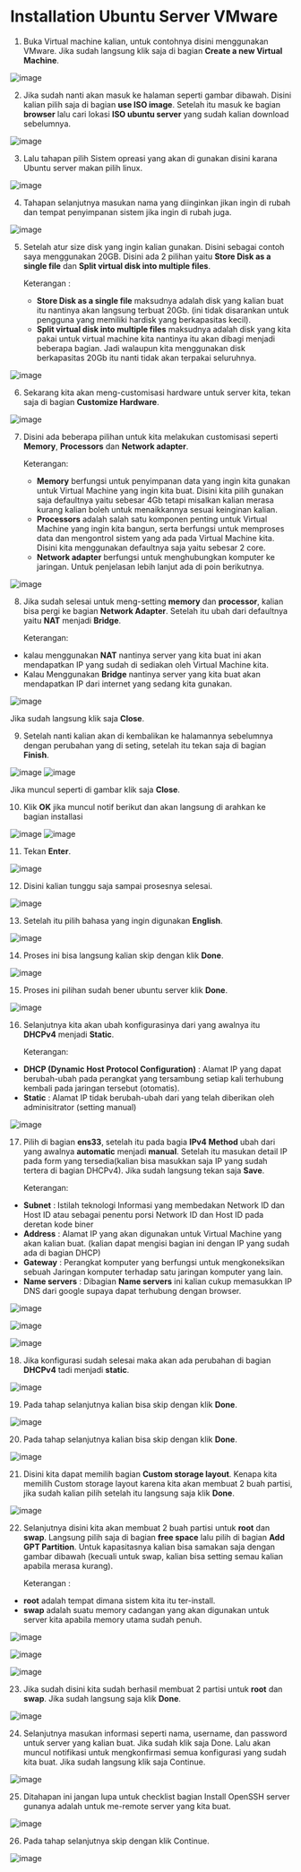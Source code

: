 # Installation Ubuntu Server VMware

1. Buka Virtual machine kalian, untuk contohnya disini menggunakan VMware. Jika sudah langsung klik saja di bagian __Create a new Virtual Machine__.


![image](https://user-images.githubusercontent.com/40049149/186162184-c62c3f40-4240-417a-aee4-fc156965df80.png)


2. Jika sudah nanti akan masuk ke halaman seperti gambar dibawah. Disini kalian pilih saja di bagian __use ISO image__. Setelah itu masuk ke bagian __browser__ lalu cari lokasi __ISO ubuntu server__ yang sudah kalian download sebelumnya.


![image](https://user-images.githubusercontent.com/40049149/186162731-225e305c-130a-4444-8ffc-fa73a0d937af.png)


3. Lalu tahapan pilih Sistem opreasi yang akan di gunakan disini karana Ubuntu server makan pilih linux.


![image](https://user-images.githubusercontent.com/40049149/186162907-6e902fbe-bf46-4fb2-a540-36f659bdaab9.png)


4. Tahapan selanjutnya masukan nama yang diinginkan jikan ingin di rubah dan tempat penyimpanan sistem jika ingin di rubah juga.


![image](https://user-images.githubusercontent.com/40049149/186166852-c9511dd3-0260-46a9-b0bb-e521a72f8d85.png)


5. Setelah atur size disk yang ingin kalian gunakan. Disini sebagai contoh saya menggunakan 20GB. Disini ada 2 pilihan yaitu __Store Disk as a single file__ dan __Split virtual disk into multiple files__.

      Keterangan :

    - __Store Disk as a single file__ maksudnya adalah disk yang kalian buat itu nantinya akan langsung terbuat 20Gb. (ini tidak disarankan untuk pengguna yang memiliki hardisk yang berkapasitas kecil).
    - __Split virtual disk into multiple files__ maksudnya adalah disk yang kita pakai untuk virtual machine kita nantinya itu akan dibagi menjadi beberapa bagian. Jadi walaupun kita menggunakan disk berkapasitas 20Gb itu nanti tidak akan terpakai seluruhnya.


![image](https://user-images.githubusercontent.com/40049149/186168558-6bbc28ad-1433-4f24-8516-f7e9ab6b62de.png)


6. Sekarang kita akan meng-customisasi hardware untuk server kita, tekan saja di bagian __Customize Hardware__.


![image](https://user-images.githubusercontent.com/40049149/186168673-2762d611-cf1e-4e3e-8944-1a46ac1f2ea7.png)


7. Disini ada beberapa pilihan untuk kita melakukan customisasi seperti __Memory__, __Processors__ dan __Network adapter__.

      Keterangan:

    - __Memory__ berfungsi untuk penyimpanan data yang ingin kita gunakan untuk Virtual Machine yang ingin kita buat. Disini kita pilih gunakan saja defaultnya yaitu sebesar 4Gb tetapi misalkan kalian merasa kurang kalian boleh untuk menaikkannya sesuai keinginan kalian.
    - __Processors__ adalah salah satu komponen penting untuk Virtual Machine yang ingin kita bangun, serta berfungsi untuk memproses data dan mengontrol sistem yang ada pada Virtual Machine kita. Disini kita menggunakan defaultnya saja yaitu sebesar 2 core.
    - __Network adapter__ berfungsi untuk menghubungkan komputer ke jaringan. Untuk penjelasan lebih lanjut ada di poin berikutnya.


![image](https://user-images.githubusercontent.com/40049149/186170432-6bdc5178-ffc8-4c5d-bcc6-0fb70054475c.png)


8. Jika sudah selesai untuk meng-setting __memory__ dan __processor__, kalian bisa pergi ke bagian __Network Adapter__. Setelah itu ubah dari defaultnya yaitu __NAT__ menjadi __Bridge__.

      Keterangan:

  - kalau menggunakan __NAT__ nantinya server yang kita buat ini akan mendapatkan IP yang sudah di sediakan oleh Virtual Machine kita.
  - Kalau Menggunakan __Bridge__ nantinya server yang kita buat akan mendapatkan IP dari internet yang sedang kita gunakan.


![image](https://user-images.githubusercontent.com/40049149/186171498-3f2b3462-7219-4e4b-994b-3a49bbed0881.png)

   Jika sudah langsung klik saja __Close__.


9. Setelah nanti kalian akan di kembalikan ke halamannya sebelumnya dengan perubahan yang di seting, setelah itu tekan saja di bagian __Finish__.


![image](https://user-images.githubusercontent.com/40049149/186171852-3694604c-b4b6-48f5-ae1e-f5081ea7486c.png)
![image](https://user-images.githubusercontent.com/40049149/186172250-2a550167-bdc8-4c7d-a6b4-5cd7b63a4f24.png)

  Jika muncul seperti di gambar klik saja __Close__.


10. Klik __OK__ jika muncul notif berikut dan akan langsung di arahkan ke bagian installasi


![image](https://user-images.githubusercontent.com/40049149/186173167-92ec9798-74fb-40eb-91e3-3fdcf883f459.png)
![image](https://user-images.githubusercontent.com/40049149/186173363-012e7046-8e9a-4d8e-be21-28b3783f8b9f.png)


11. Tekan __Enter__.


![image](https://user-images.githubusercontent.com/40049149/186186358-2bd88581-7ca7-4fe5-989b-abe8dd627eb0.png)


12. Disini kalian tunggu saja sampai prosesnya selesai.


![image](https://user-images.githubusercontent.com/40049149/186173511-389e578a-3311-443b-a49f-8b0e2edd08c3.png)


13. Setelah itu pilih bahasa yang ingin digunakan __English__.


![image](https://user-images.githubusercontent.com/40049149/186173710-b5525f78-025c-4c9c-8ab3-cdb43b8261bd.png)


14. Proses ini bisa langsung kalian skip dengan klik __Done__.


![image](https://user-images.githubusercontent.com/40049149/186174033-7652aafd-4625-496d-8e7d-4fbb31c745c0.png)


15. Proses ini pilihan sudah bener ubuntu server klik __Done__.


![image](https://user-images.githubusercontent.com/40049149/186174164-a8c31518-0d16-42de-84a0-be0ed2cc3d3e.png)


16. Selanjutnya kita akan ubah konfigurasinya dari yang awalnya itu __DHCPv4__ menjadi __Static__.

    Keterangan:

- __DHCP (Dynamic Host Protocol Configuration)__ : Alamat IP yang dapat berubah-ubah pada perangkat yang tersambung setiap kali terhubung kembali pada jaringan tersebut (otomatis).
- __Static__ : Alamat IP tidak berubah-ubah dari yang telah diberikan oleh adminisitrator (setting manual)


![image](https://user-images.githubusercontent.com/40049149/186174246-451cb83b-a9c3-4141-943f-48b4ff07cfa3.png)


17. Pilih di bagian __ens33__, setelah itu pada bagia __IPv4 Method__ ubah dari yang awalnya __automatic__ menjadi __manual__. Setelah itu masukan detail IP pada form yang tersedia(kalian bisa masukkan saja IP yang sudah tertera di bagian DHCPv4). Jika sudah langsung tekan saja __Save__.

    Keterangan:

- __Subnet__ : Istilah teknologi Informasi yang membedakan Network ID dan Host ID atau sebagai penentu porsi Network ID dan Host ID pada deretan kode biner
- __Address__ : Alamat IP yang akan digunakan untuk Virtual Machine yang akan kalian buat. (kalian dapat mengisi bagian ini dengan IP yang sudah ada di bagian DHCP)
- __Gateway__ : Perangkat komputer yang berfungsi untuk mengkoneksikan sebuah Jaringan komputer terhadap satu jaringan komputer yang lain.
- __Name servers__ : Dibagian __Name servers__ ini kalian cukup memasukkan IP DNS dari google supaya dapat terhubung dengan browser.

![image](https://user-images.githubusercontent.com/40049149/186194609-b6c601c8-b92d-4587-b2c4-45ad46628501.png)

![image](https://user-images.githubusercontent.com/40049149/186194661-be9df4d7-2d51-4bf5-9f90-6e3e6d665827.png)

![image](https://user-images.githubusercontent.com/40049149/186194885-5b065d78-e6f3-47b7-b0fb-a8ec25fb934d.png)


18. Jika konfigurasi sudah selesai maka akan ada perubahan di bagian __DHCPv4__ tadi menjadi __static__.


![image](https://user-images.githubusercontent.com/40049149/186195038-57feb6f7-7c11-47fc-8968-fd772c741e6e.png)


19. Pada tahap selanjutnya kalian bisa skip dengan klik __Done__.


![image](https://user-images.githubusercontent.com/40049149/186195404-98249148-21c6-4b89-8caf-8a61785ec7a4.png)


20. Pada tahap selanjutnya kalian bisa skip dengan klik __Done__.


![image](https://user-images.githubusercontent.com/40049149/186195452-4c2200d5-df95-4760-97b7-a1b518c5daf9.png)


21. Disini kita dapat memilih bagian __Custom storage layout__. Kenapa kita memilih Custom storage layout karena kita akan membuat 2 buah partisi, jika sudah kalian pilih setelah itu langsung saja klik __Done__.


![image](https://user-images.githubusercontent.com/40049149/186195591-d372386a-28dc-4b7e-87e9-257824d38962.png)


22. Selanjutnya disini kita akan membuat 2 buah partisi untuk __root__ dan __swap__. Langsung pilih saja di bagian __free space__ lalu pilih di bagian __Add GPT Partition__. Untuk kapasitasnya kalian bisa samakan saja dengan gambar dibawah (kecuali untuk swap, kalian bisa setting semau kalian apabila merasa kurang).

    Keterangan :

- __root__ adalah tempat dimana sistem kita itu ter-install.
- __swap__ adalah suatu memory cadangan yang akan digunakan untuk server kita apabila memory utama sudah penuh.

![image](https://user-images.githubusercontent.com/40049149/186196208-a567e277-cf56-4109-8f9d-f5bf464abb69.png)

![image](https://user-images.githubusercontent.com/40049149/186196390-0d1daec9-e5c4-4b4e-81d4-15550242befa.png)

![image](https://user-images.githubusercontent.com/40049149/186196666-2f9138ea-8533-44b5-84f7-333415df9281.png)


23. Jika sudah disini kita sudah berhasil membuat 2 partisi untuk __root__ dan __swap__. Jika sudah langsung saja klik __Done__.


![image](https://user-images.githubusercontent.com/40049149/186196727-0bbe52cb-5020-45a2-9096-613616b3d278.png)


24. Selanjutnya masukan informasi seperti nama, username, dan password untuk server yang kalian buat. Jika sudah klik saja Done. Lalu akan muncul notifikasi untuk mengkonfirmasi semua konfigurasi yang sudah kita buat. Jika sudah langsung klik saja Continue.


![image](https://user-images.githubusercontent.com/40049149/186197914-a609a464-0a93-4c8a-92e1-39cd75df591c.png)


25. Ditahapan ini jangan lupa untuk checklist bagian Install OpenSSH server gunanya adalah untuk me-remote server yang kita buat.


![image](https://user-images.githubusercontent.com/40049149/186198065-7f5a32d2-5133-4c72-8f38-561d9b1cde56.png)


26. Pada tahap selanjutnya skip dengan klik Continue.


![image](https://user-images.githubusercontent.com/40049149/186198193-fe564d34-4615-4837-bc45-9043cc3a41cf.png)


